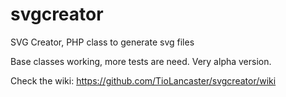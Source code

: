 svgcreator
==========

SVG Creator, PHP class to generate svg files


Base classes working, more tests are need. Very alpha version.

Check the wiki: https://github.com/TioLancaster/svgcreator/wiki